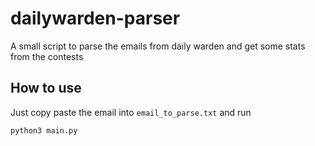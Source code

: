 # dailywarden-parser
A small script to parse the emails from daily warden and get some stats from the contests

## How to use

Just copy paste the email into `email_to_parse.txt` and run 

    python3 main.py

